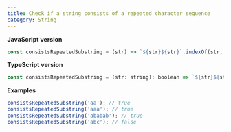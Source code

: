 ```yaml
---
title: Check if a string consists of a repeated character sequence
category: String
---
```


**JavaScript version**

```js
const consistsRepeatedSubstring = (str) => `${str}${str}`.indexOf(str, 1) !== str.length;
```

**TypeScript version**

```js
const consistsRepeatedSubstring = (str: string): boolean => `${str}${str}`.indexOf(str, 1) !== str.length;
```

**Examples**

```js
consistsRepeatedSubstring('aa'); // true
consistsRepeatedSubstring('aaa'); // true
consistsRepeatedSubstring('ababab'); // true
consistsRepeatedSubstring('abc'); // false
```
